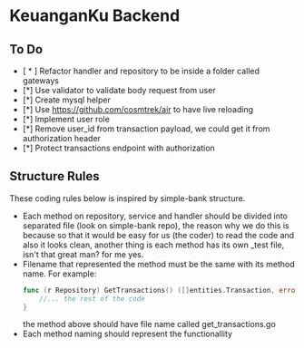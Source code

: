 # KeuanganKu Backend

## To Do
- [ * ] Refactor handler and repository to be inside a folder called gateways
- [*] Use validator to validate body request from user
- [*] Create mysql helper
- [*] Use https://github.com/cosmtrek/air to have live reloading
- [*] Implement user role
- [*] Remove user_id from transaction payload, we could get it from authorization header
- [*] Protect transactions endpoint with authorization

## Structure Rules
These coding rules below is inspired by simple-bank structure.
- Each method on repository, service and handler should be divided into separated file (look on simple-bank repo), the reason why we do this
is because so that it would be easy for us (the coder) to read the code and also it looks clean, another thing is each method has its own
_test file, isn't that great man? for me yes.
- Filename that represented the method must be the same with its method name.
    For example:
    ```go
    func (r Repository) GetTransactions() ([]entities.Transaction, error) {
        //... the rest of the code
    }
    ```
    the method above should have file name called get_transactions.go
- Each method naming should represent the functionallity
